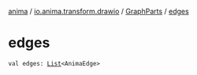 [anima](../../index.md) / [io.anima.transform.drawio](../index.md) / [GraphParts](index.md) / [edges](./edges.md)

# edges

`val edges: `[`List`](https://kotlinlang.org/api/latest/jvm/stdlib/kotlin.collections/-list/index.html)`<AnimaEdge>`